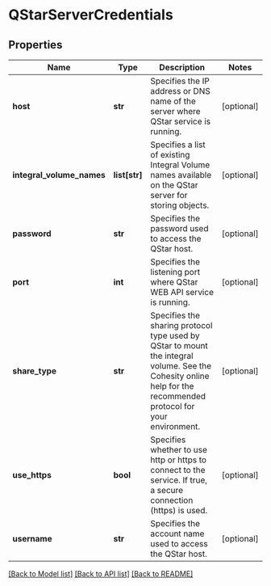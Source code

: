 # QStarServerCredentials

## Properties
Name | Type | Description | Notes
------------ | ------------- | ------------- | -------------
**host** | **str** | Specifies the IP address or DNS name of the server where QStar service is running. | [optional] 
**integral_volume_names** | **list[str]** | Specifies a list of existing Integral Volume names available on the QStar server for storing objects. | [optional] 
**password** | **str** | Specifies the password used to access the QStar host. | [optional] 
**port** | **int** | Specifies the listening port where QStar WEB API service is running. | [optional] 
**share_type** | **str** | Specifies the sharing protocol type used by QStar to mount the integral volume. See the Cohesity online help for the recommended protocol for your environment. | [optional] 
**use_https** | **bool** | Specifies whether to use http or https to connect to the service. If true, a secure connection (https) is used. | [optional] 
**username** | **str** | Specifies the account name used to access the QStar host. | [optional] 

[[Back to Model list]](../README.md#documentation-for-models) [[Back to API list]](../README.md#documentation-for-api-endpoints) [[Back to README]](../README.md)


